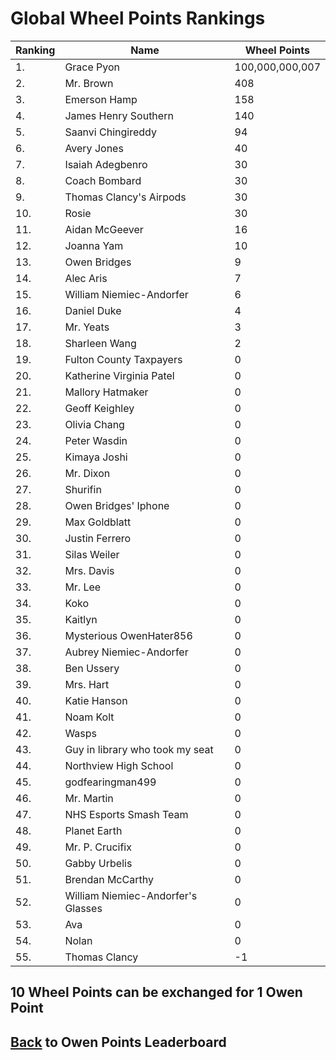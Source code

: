 # Global Wheel Points Rankings

|Ranking|Name|Wheel Points|
| ----------- | ----------- | ----------- |
|1.|Grace Pyon|100,000,000,007|
|2.|Mr. Brown|408|
|3.|Emerson Hamp|158|
|4.|James Henry Southern|140|
|5.|Saanvi Chingireddy|94|
|6.|Avery Jones|40|
|7.|Isaiah Adegbenro|30|
|8.|Coach Bombard|30|
|9.|Thomas Clancy's Airpods|30|
|10.|Rosie|30|
|11.|Aidan McGeever|16|
|12.|Joanna Yam|10|
|13.|Owen Bridges|9|
|14.|Alec Aris|7|
|15.|William Niemiec-Andorfer|6|
|16.|Daniel Duke|4|
|17.|Mr. Yeats|3|
|18.|Sharleen Wang|2|
|19.|Fulton County Taxpayers|0|
|20.|Katherine Virginia Patel|0|
|21.|Mallory Hatmaker|0|
|22.|Geoff Keighley|0|
|23.|Olivia Chang|0|
|24.|Peter Wasdin|0|
|25.|Kimaya Joshi|0|
|26.|Mr. Dixon|0|
|27.|Shurifin|0|
|28.|Owen Bridges' Iphone|0|
|29.|Max Goldblatt|0|
|30.|Justin Ferrero|0|
|31.|Silas Weiler|0|
|32.|Mrs. Davis|0|
|33.|Mr. Lee|0|
|34.|Koko|0|
|35.|Kaitlyn|0|
|36.|Mysterious OwenHater856|0|
|37.|Aubrey Niemiec-Andorfer|0|
|38.|Ben Ussery|0|
|39.|Mrs. Hart|0|
|40.|Katie Hanson|0|
|41.|Noam Kolt|0|
|42.|Wasps|0|
|43.|Guy in library who took my seat|0|
|44.|Northview High School|0|
|45.|godfearingman499|0|
|46.|Mr. Martin|0|
|47.|NHS Esports Smash Team|0|
|48.|Planet Earth|0|
|49.|Mr. P. Crucifix|0|
|50.|Gabby Urbelis|0|
|51.|Brendan McCarthy|0|
|52.|William Niemiec-Andorfer's Glasses|0|
|53.|Ava|0|
|54.|Nolan|0|
|55.|Thomas Clancy|-1|

## 10 Wheel Points can be exchanged for 1 Owen Point

## [Back](../) to Owen Points Leaderboard